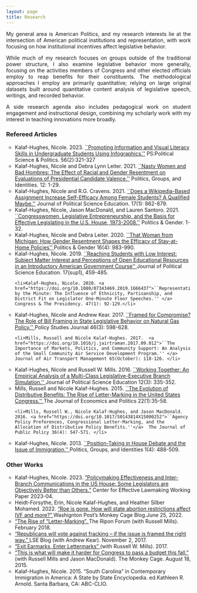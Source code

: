 ```yaml
---
layout: page
title: Research
---
```


<p align="justify"> My general area is American Politics, and my research interests lie at the intersection of American political institutions and representation, with work focusing on how institutional incentives affect legislative behavior.  </p>

<p align="justify"> While much of my research focuses on groups outside of the traditional power structure, I also examine legislative behavior more generally, focusing on the activities members of Congress and other elected officials employ to reap benefits for their constituents. The methodological approaches I employ are primarily quantitative; relying on large original datasets built around quantitative content analysis of legislative speech, writings, and recorded behavior.  </p>

<p align="justify"> A side research agenda also includes pedagogical work on student engagement and instructional design, combining my scholarly work with my interest in teaching innovations more broadly. </p>


### Refereed Articles

<ul style="list-style-type:circle;">
  
  <li>Kalaf-Hughes, Nicole. 2023.  <a href="https://doi.org/10.1017/S1049096522001214">``Promoting Information and Visual Literacy Skills in Undergraduate Students Using Infographics.''</a> PS:Political Science & Politics. 56(2):321-327 </li>
  
  <li>Kalaf-Hughes, Nicole and Debra Lynn Leiter. 2021. <a href="https://doi.org/10.1080/21565503.2021.2010575">``Nasty Women and Bad Hombres: The Effect of Racial and Gender Resentment on Evaluations of Presidential Candidate Valence.''</a> Politics, Groups, and Identities. 12: 1-29. </li>

  <li>Kalaf-Hughes, Nicole and R.G. Cravens. 2021. <a href="https://doi.org/10.1080/15512169.2021.1921586">``Does a Wikipedia-Based Assignment Increase Self-Efficacy Among Female Students? A Qualified Maybe.''</a> Journal of Political Science Education. 17(1): 862-879. </li>

  <li>Kalaf-Hughes, Nicole, Jason MacDonald, and Lauren Santoro. 2021. <a href="https://doi.org/10.1017/S1743923X21000015">``Congresswomen, Legislative Entrepreneurship, and the Basis for Effective Legislating in the U.S. House, 1973-2008.''</a>  Politics & Gender. 1-32. </li>

  <li>Kalaf-Hughes, Nicole and Debra Leiter. 2020. <a href="https://doi.org/10.1017/S1743923X20000392">``That Woman from Michigan: How Gender Resentment Shapes the Efficacy of Stay-at-Home Policies'' </a> Politics & Gender 16(4): 983-990. </li>

  <li>Kalaf-Hughes, Nicole. 2019. <a href="https://doi.org/10.1080/15512169.2019.16945302">``Reaching Students with Low Interest: Subject Matter Interest and Perceptions of Open Educational Resources in an Introductory American Government Course'' </a> Journal of Political Science Education. 17(sup1), 459-485.</li>

    <li>Kalaf-Hughes, Nicole. 2020. <a href="https://doi.org/10.1080/07343469.2019.1666437">``Representation by the Minute: The Influence of Ethnicity, Partisanship, and District Fit on Legislator One-Minute Floor Speeches.'' </a>  Congress & The Presidency. 47(1): 92-129.</li>

  <li>Kalaf-Hughes, Nicole and Andrew Kear. 2017. <a href="https://doi.org/10.1111/psj.12208">``Framed for Compromise? The Role of Bill Framing in State Legislative Behavior on Natural Gas Policy.'' </a>  Policy Studies Journal 46(3): 598-628.  </li>

    <li>Mills, Russell and Nicole Kalaf-Hughes. 2017.  <a href="https://doi.org/10.1016/j.jairtraman.2017.09.012">``The Importance of Markets, Politics, and Community Support: An Analysis of the Small Community Air Service Development Program.'' </a>  Journal of Air Transport Management 65(October): 118-126. </li>

  <li>Kalaf-Hughes, Nicole and Russell W. Mills. 2016. <a href="https://doi.org/10.1080/15512169.2015.1111801">``Working Together: An Empirical Analysis of a Multi-Class Legislative-Executive Branch Simulation.'' </a>  Journal of Political Science Education 12(3): 335-352.  </li>

   <li>Mills, Russell and Nicole Kalaf-Hughes. 2015.  <a href="https://doi.org/10.59604/1046-2309.1002">``The Evolution of Distributive Benefits: The Rise of Letter-Marking in the United States Congress.'' </a>  The Journal of Economics and Politics 22(1):35-58. </li>

    <li>Mills, Russell W., Nicole Kalaf-Hughes, and Jason MacDonald. 2016. <a href="https://doi.org/10.1017/S0143814X15000252">``Agency Policy Preferences, Congressional Letter-Marking, and the Allocation of Distributive Policy Benefits.''</a>  The Journal of Public Policy 36(4): 547-571. </li>

  <li>Kalaf-Hughes, Nicole. 2013. <a href="https://doi.org/10.1080/21565503.2013.842490">``Position-Taking in House Debate and the Issue of Immigration.'' </a>  Politics, Groups, and Identities 1(4): 488-509. </li>


</ul>

### Other Works

<ul style="list-style-type:circle;">

 <li>Kalaf-Hughes, Nicole. 2023. <a href="https://thelawmakers.org/wp-content/uploads/2023/06/K-H_FullPaper_CEL_5.3.23.pdf">”Policymaking Effectiveness and Inter-Branch Communications in the US House: Some Legislators are Objectively Better than Others.”</a> Center for Effective Lawmaking Working Paper 2023-04.  </li>

 <li>Heidt-Forsythe, Erin, Nicole Kalaf-Hughes, and Heather Silber Mohamed. 2022. <a href="https://www.washingtonpost.com/politics/2022/06/25/dodds-roe-ivf-infertility-embryos-egg-donation/">“Roe is gone. How will state abortion restrictions affect IVF and more?” </a> Washignton Post’s Monkey Cage Blog.June 25, 2022.  </li>

<li>  <a href="https://www.riponsociety.org/article/the-rise-of-letter-marking/">“The Rise of “Letter-Marking”. </a> The Ripon Forum (with Russell Mills). February 2018.  </li>

 <li> <a href="http://blogs.lse.ac.uk/usappblog/2017/11/02/republicans-will-vote-against-fracking-if-the-issue-is-framed-the-right-way/">“Republicans will vote against fracking – if the issue is framed the right way.” </a> LSE Blog (with Andrew Kear). November 2, 2017.
</li>

 <li> <a href="http://www.rstreet.org/wp-content/uploads/2017/01/83.pdf">“Exit Earmarks, Enter Lettermarks” </a> (with Russell W. Mills). 2017. </li>

 <li> <a href="https://www.washingtonpost.com/news/monkey-cage/wp/2015/08/18/this-is-what-will-make-it-harder-for-congress-to-pass-a-budget-this-fall/?utm_term=.011eb45ee40d">“This is what will make it harder for Congress to pass a budget this fall.” </a> (with Russell Mills and Jason MacDonald). The Monkey Cage. August 18, 2015.</li>

 <li>Kalaf-Hughes, Nicole. 2015. “South Carolina” in Contemporary Immigration in America: A State by State Encyclopedia. ed.Kathleen R. Arnold. Santa Barbara, CA: ABC-CLIO. </li>




</ul>
  
